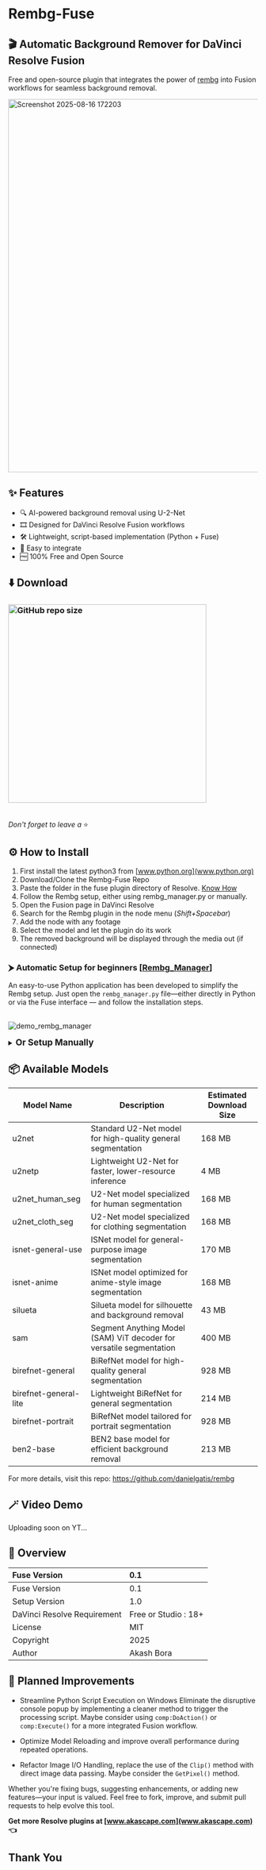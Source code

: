 # Rembg-Fuse

## 🎬 **Automatic Background Remover for DaVinci Resolve Fusion**  
Free and open-source plugin that integrates the power of [rembg](https://github.com/danielgatis/rembg) into Fusion workflows for seamless background removal.

<img width="1918" height="752" alt="Screenshot 2025-08-16 172203" src="https://github.com/user-attachments/assets/bc2019c4-3a2c-426f-a128-e8de8b60f209" />

## ✨ Features

- 🔍 AI-powered background removal using U-2-Net
- 🎞️ Designed for DaVinci Resolve Fusion workflows
- 🛠️ Lightweight, script-based implementation (Python + Fuse)
- 🧩 Easy to integrate
- 🆓 100% Free and Open Source

## ⬇️ Download

### [<img alt="GitHub repo size" src="https://img.shields.io/github/repo-size/Akascape/Rembg-Fuse?&color=white&label=Download%20Source%20Code&logo=Python&logoColor=yellow&style=for-the-badge"  width="400">](https://github.com/Akascape/Rembg-Fuse/archive/refs/heads/main.zip)
<br> _Don't forget to leave a_ ⭐

## ⚙️ How to Install

1. First install the latest python3 from [www.python.org](www.python.org) 
2. Download/Clone the Rembg-Fuse Repo
3. Paste the folder in the fuse plugin directory of Resolve. [Know How](https://youtube.com/shorts/OFHyc48WOqc?feature=shared)
4. Follow the Rembg setup, either using rembg_manager.py or manually.
5. Open the Fusion page in DaVinci Resolve
6. Search for the Rembg plugin in the node menu (_Shift+Spacebar_)
7. Add the node with any footage
8. Select the model and let the plugin do its work
9. The removed background will be displayed through the media out (if connected)
    
### ⮞ Automatic Setup for beginners [[Rembg_Manager](https://github.com/Akascape/Rembg-Fuse/blob/main/Rembg/rembg_manager.py)]
An easy-to-use Python application has been developed to simplify the Rembg setup. Just open the `rembg_manager.py` file—either directly in Python or via the Fuse interface — and follow the installation steps.

<br> ![demo_rembg_manager](https://github.com/user-attachments/assets/a5de323e-6bf9-4823-ba59-fb7e29ddad65)

<details> 
<summary><span style="font-size:1.25em"><strong>Or Setup Manually</strong></span></summary>
   
<br> If you encounter any error or prefer to manually install Rembg and its models, follow the steps below:

* Install rembg using pip/pip3 command

```
pip install rembg
```
<br> For CUDA support, use `rembg[gpu]`
<br> For AMD/ROCM support, use `rembg[rocm]`

* Download the models using this script commands:
```python
import rembg

rembg.new_session("model_name") # replace model name with the actual model name
```
* Also write the _model_name_ in the models.txt file (newline)
</details> 

## 📦 Available Models
| Model Name             | Description                                                         | Estimated Download Size      |
|------------------------|---------------------------------------------------------------------|------------------------------|
| u2net                  | Standard U2-Net model for high-quality general segmentation         | 168 MB                       |
| u2netp                 | Lightweight U2-Net for faster, lower-resource inference             | 4 MB                         |
| u2net_human_seg        | U2-Net model specialized for human segmentation                     | 168 MB                       |
| u2net_cloth_seg        | U2-Net model specialized for clothing segmentation                  | 168 MB                       |
| isnet-general-use      | ISNet model for general-purpose image segmentation                  | 170 MB                       |
| isnet-anime            | ISNet model optimized for anime-style image segmentation            | 168 MB                       |
| silueta                | Silueta model for silhouette and background removal                 | 43 MB                        |
| sam                    | Segment Anything Model (SAM) ViT decoder for versatile segmentation | 400 MB                       |
| birefnet-general       | BiRefNet model for high-quality general segmentation                | 928 MB                       |
| birefnet-general-lite  | Lightweight BiRefNet for general segmentation                       | 214 MB                       |
| birefnet-portrait      | BiRefNet model tailored for portrait segmentation                   | 928 MB                       |
| ben2-base              | BEN2 base model for efficient background removal                    | 213 MB                       |

For more details, visit this repo: https://github.com/danielgatis/rembg

## 🪄 Video Demo
Uploading soon on YT...

## 🌱 Overview

| Fuse Version                   | 0.1                           |
|:-------------------------------|:------------------------------|
| Fuse Version                   | 0.1                           |
| Setup Version                  | 1.0                           |
| DaVinci Resolve Requirement    | Free or Studio : 18+          |
| License                        | MIT                           |
| Copyright                      | 2025                          |
| Author                         | Akash Bora                    |

## 🚧 Planned Improvements
- Streamline Python Script Execution on Windows Eliminate the disruptive console popup by implementing a cleaner method to trigger the processing script. Maybe consider using `comp:DoAction()` or `comp:Execute()` for a more integrated Fusion workflow.

- Optimize Model Reloading and improve overall performance during repeated operations.

- Refactor Image I/O Handling, replace the use of the `Clip()` method with direct image data passing. Maybe consider the `GetPixel()` method.
  
Whether you're fixing bugs, suggesting enhancements, or adding new features—your input is valued. Feel free to fork, improve, and submit pull requests to help evolve this tool.

**Get more Resolve plugins at [www.akascape.com](www.akascape.com) 👈**
## Thank You




